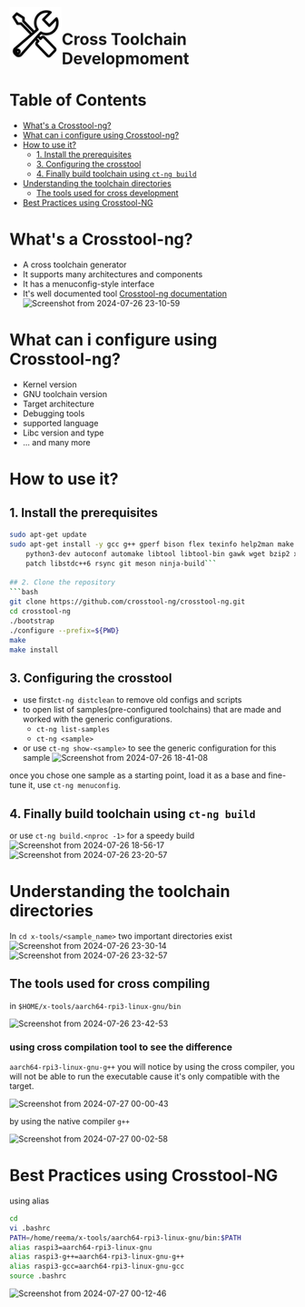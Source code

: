 <img src="../../images/wrench-line-svgrepo-com.svg" align="left" width="92">

# Cross Toolchain Developmoment

# Table of Contents

- [What's a Crosstool-ng?](#whats-a-crosstool-ng)
- [What can i configure using Crosstool-ng?](#what-can-i-configure-using-crosstool-ng)
- [How to use it?](#how-to-use-it)
	- [1. Install the prerequisites](#1-install-the-prerequisites)
	- [3. Configuring the crosstool](#3-configuring-the-crosstool)
	- [4. Finally build toolchain using `ct-ng build`](#4-finally-build-toolchain-using-ct-ng-build)
- [Understanding the toolchain directories](#understanding-the-toolchain-directories)
	- [The tools used for cross development](#the-tools-used-for-cross-development)
- [Best Practices using Crosstool-NG](#best-practices-using-crosstool-ng)



# What's a Crosstool-ng?
- A cross toolchain generator
- It supports many architectures and components
- It has a menuconfig-style interface
- It's well documented tool [Crosstool-ng documentation](https://crosstool-ng.github.io/docs/)
![Screenshot from 2024-07-26 23-10-59](https://github.com/user-attachments/assets/d1f9b42d-0670-4c9a-bd17-e36dd0b279af)

# What can i configure using Crosstool-ng?
- Kernel version
- GNU toolchain version
- Target architecture
- Debugging tools 
- supported language
- Libc version and type
- ... and many more

# How to use it?
## 1. Install the prerequisites 
```bash
sudo apt-get update
sudo apt-get install -y gcc g++ gperf bison flex texinfo help2man make libncurses5-dev \
    python3-dev autoconf automake libtool libtool-bin gawk wget bzip2 xz-utils unzip \
    patch libstdc++6 rsync git meson ninja-build```

## 2. Clone the repository
```bash
git clone https://github.com/crosstool-ng/crosstool-ng.git
cd crosstool-ng
./bootstrap
./configure --prefix=${PWD}
make
make install

```
## 3. Configuring the crosstool
- use first`ct-ng distclean` to remove old configs and scripts
- to open list of samples(pre-configured toolchains) that are made and worked with the generic configurations.
    - `ct-ng list-samples`
    - `ct-ng <sample>`
- or use `ct-ng show-<sample>` to see the generic configuration for this sample
![Screenshot from 2024-07-26 18-41-08](https://github.com/user-attachments/assets/051ef7be-751c-4d5c-825c-e2980308393b)

 
once you chose one sample as a starting point, load it as a base and fine-tune it, use `ct-ng menuconfig`.

## 4. Finally build toolchain using `ct-ng build`
or use `ct-ng build.<nproc -1>` for a speedy build
![Screenshot from 2024-07-26 18-56-17](https://github.com/user-attachments/assets/0b1a0d0f-b6c5-426a-a5a1-f974a0ffed64)
![Screenshot from 2024-07-26 23-20-57](https://github.com/user-attachments/assets/f4a92339-d9c4-4c52-8544-cca7a776bf10)

# Understanding the toolchain directories
In `cd x-tools/<sample_name>` two important directories exist
![Screenshot from 2024-07-26 23-30-14](https://github.com/user-attachments/assets/e3d478a5-f5a5-4d4f-847c-b1688446c55c)
![Screenshot from 2024-07-26 23-32-57](https://github.com/user-attachments/assets/e1b95ae5-8137-457a-8640-1a282cafc325)

## The tools used for cross compiling 
in `$HOME/x-tools/aarch64-rpi3-linux-gnu/bin`

![Screenshot from 2024-07-26 23-42-53](https://github.com/user-attachments/assets/d3964bdc-fcc6-46a8-a0fb-7ec71d29bf55)

### using cross compilation tool to see the difference
`aarch64-rpi3-linux-gnu-g++`
you will notice by using the cross compiler, you will not be able to run the executable cause it's only compatible with the target.

![Screenshot from 2024-07-27 00-00-43](https://github.com/user-attachments/assets/e44bb5b5-c0c4-48b2-9447-be482ac3e0a3)

by using the native compiler `g++` 

![Screenshot from 2024-07-27 00-02-58](https://github.com/user-attachments/assets/7d55d609-7748-4aaf-b9fa-5f13e92d2d10)

# Best Practices using Crosstool-NG

using alias
```bash
cd
vi .bashrc
PATH=/home/reema/x-tools/aarch64-rpi3-linux-gnu/bin:$PATH
alias raspi3=aarch64-rpi3-linux-gnu
alias raspi3-g++=aarch64-rpi3-linux-gnu-g++
alias raspi3-gcc=aarch64-rpi3-linux-gnu-gcc
source .bashrc
```
![Screenshot from 2024-07-27 00-12-46](https://github.com/user-attachments/assets/e1a46aa5-8037-44a7-a1b3-59c6bcc310bc)

